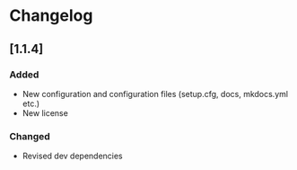 # Changelog


## [1.1.4]

### Added
- New configuration and configuration files (setup.cfg, docs, mkdocs.yml etc.)
- New license

### Changed
- Revised dev dependencies